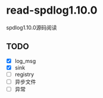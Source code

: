 # read-spdlog1.10.0
spdlog1.10.0源码阅读



## TODO

- [x] log_msg
- [x] sink
- [ ] registry
- [ ] 异步文件
- [ ] 异常
